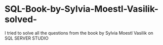 # SQL-Book-by-Sylvia-Moestl-Vasilik-solved-
I tried to solve all the questions from the book by Sylvia Moestl Vasilik on SQL SERVER STUDIO
